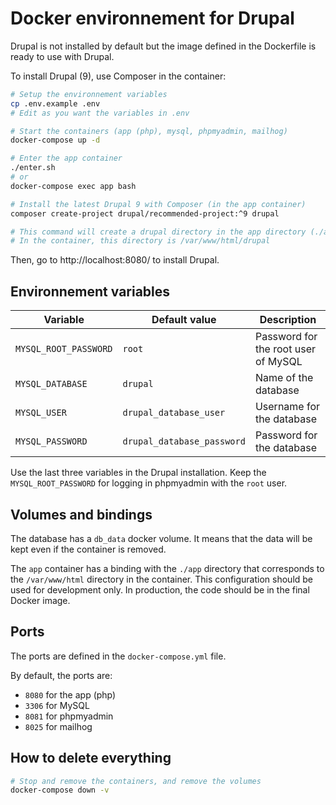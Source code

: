 # Docker environnement for Drupal

Drupal is not installed by default but the image defined in the Dockerfile is ready to use with Drupal.

To install Drupal (9), use Composer in the container:

```bash
# Setup the environnement variables 
cp .env.example .env
# Edit as you want the variables in .env

# Start the containers (app (php), mysql, phpmyadmin, mailhog)
docker-compose up -d

# Enter the app container
./enter.sh 
# or
docker-compose exec app bash

# Install the latest Drupal 9 with Composer (in the app container)
composer create-project drupal/recommended-project:^9 drupal

# This command will create a drupal directory in the app directory (./app/drupal) on the host machine.
# In the container, this directory is /var/www/html/drupal
```

Then, go to http://localhost:8080/ to install Drupal.

## Environnement variables

| Variable | Default value | Description |
| -------- | ------------- | ----------- |
| `MYSQL_ROOT_PASSWORD` | `root` | Password for the root user of MySQL |
| `MYSQL_DATABASE` | `drupal` | Name of the database |
| `MYSQL_USER` | `drupal_database_user` | Username for the database |
| `MYSQL_PASSWORD` | `drupal_database_password` | Password for the database |

Use the last three variables in the Drupal installation.
Keep the `MYSQL_ROOT_PASSWORD` for logging in phpmyadmin with the `root` user.

## Volumes and bindings

The database has a `db_data` docker volume. It means that the data will be kept even if the container is removed.

The `app` container has a binding with the `./app` directory that corresponds to the `/var/www/html` directory in the container.
This configuration should be used for development only. In production, the code should be in the final Docker image.

## Ports

The ports are defined in the `docker-compose.yml` file.

By default, the ports are: 
- `8080` for the app (php)
- `3306` for MySQL
- `8081` for phpmyadmin
- `8025` for mailhog

## How to delete everything

```bash
# Stop and remove the containers, and remove the volumes
docker-compose down -v
```